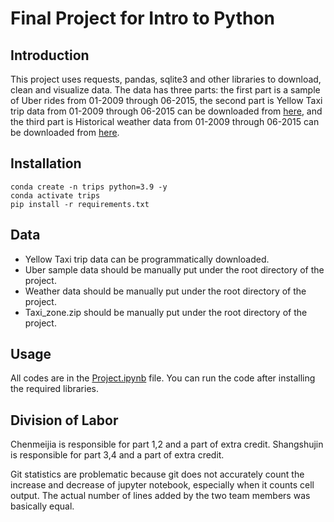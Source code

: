 # Final Project for Intro to Python

## Introduction

This project uses requests, pandas, sqlite3 and other libraries to download, clean and visualize data. The data has three parts: the first part is a sample of Uber rides from 01-2009 through 06-2015, the second part is Yellow Taxi trip data from 01-2009 through 06-2015 can be downloaded from [here](https://www1.nyc.gov/site/tlc/about/tlc-trip-record-data.page), and the third part is Historical weather data from 01-2009 through 06-2015 can be downloaded from [here](https://www.ncei.noaa.gov/access/search/data-search/local-climatological-data?stations=72505394728).

## Installation

```shell
conda create -n trips python=3.9 -y
conda activate trips
pip install -r requirements.txt
```

## Data

- Yellow Taxi trip data can be programmatically downloaded.
- Uber sample data should be manually put under the root directory of the project.
- Weather data should be manually put under the root directory of the project.
- Taxi_zone.zip should be manually put under the root directory of the project.

## Usage

All codes are in the [Project.ipynb](Project.ipynb) file. You can run the code after installing the required libraries.

## Division of Labor

Chenmeijia is responsible for part 1,2 and a part of extra credit.
Shangshujin is responsible for part 3,4 and a part of extra credit.

Git statistics are problematic because git does not accurately count the increase and decrease of jupyter notebook, especially when it counts cell output. The actual number of lines added by the two team members was basically equal.